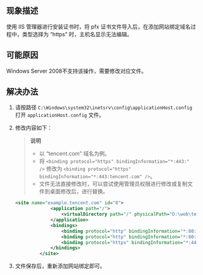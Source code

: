 ## 现象描述

使用 IIS 管理器进行安装证书时，将 pfx 证书文件导入后，在添加网站绑定域名过程中，类型选择为 “https” 时，主机名显示无法编辑。

## 可能原因

Windows Server 2008不支持该操作，需要修改对应文件。

## 解决办法
1. 请按路径 `C:\Windows\system32\inetsrv\config\applicationHost.config` 打开 `applicationHost.config` 文件。

2. 修改内容如下：
   

   > **说明**
   > 
   >   - 以 “tencent.com” 域名为例。
   >   - 将 `<binding protocol="https" bindingInformation="*:443:" />` 修改为
 `<binding protocol="https" bindingInformation="*:443:tencent.com" />`。
   >   - 文件无法直接修改时，可以尝试使用管理员权限进行修改或复制文件到桌面修改后，进行替换。

   ``` xml
   <site name="example.tencent.com" id="8">
                <application path="/">
                    <virtualDirectory path="/" physicalPath="D:\web\tencent" />
                </application>
                <bindings>
                    <binding protocol="http" bindingInformation="*:80:example.tencent.com" />
                    <binding protocol="http" bindingInformation="*:80:www.tencent.com" />
                    <binding protocol="https" bindingInformation="*:443:" />   
                </bindings>
            </site>
   ```
3. 文件保存后，重新添加网站绑定即可。
